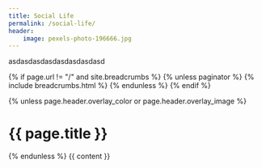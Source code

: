 ```yaml
---
title: Social Life
permalink: /social-life/
header:
    image: pexels-photo-196666.jpg
---
```


asdasdasdasdasdasdasdasd

{% if page.url != "/" and site.breadcrumbs %}
  {% unless paginator %}
    {% include breadcrumbs.html %}
  {% endunless %}
{% endif %}

  <div class="archive">
    {% unless page.header.overlay_color or page.header.overlay_image %}
      <h1 class="page__title">{{ page.title }}</h1>
    {% endunless %}
    {{ content }}
  </div>
